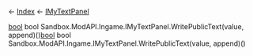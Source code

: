 ← [Index](Api-Index) ← [IMyTextPanel](Sandbox.ModAPI.Ingame.IMyTextPanel)

[bool](System.Boolean) bool Sandbox.ModAPI.Ingame.IMyTextPanel.WritePublicText(value, append)()[bool](System.Boolean) bool Sandbox.ModAPI.Ingame.IMyTextPanel.WritePublicText(value, append)()